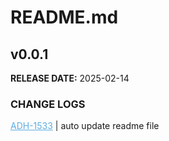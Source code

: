 # README.md


## v0.0.1  

**RELEASE DATE:** 2025-02-14  

### CHANGE LOGS 
<a href="" style="color: #5DADE2;">ADH-1533</a> | auto update readme file





